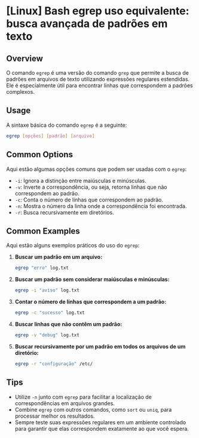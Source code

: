 # [Linux] Bash egrep uso equivalente: busca avançada de padrões em texto

## Overview
O comando `egrep` é uma versão do comando `grep` que permite a busca de padrões em arquivos de texto utilizando expressões regulares estendidas. Ele é especialmente útil para encontrar linhas que correspondem a padrões complexos.

## Usage
A sintaxe básica do comando `egrep` é a seguinte:

```bash
egrep [opções] [padrão] [arquivo]
```

## Common Options
Aqui estão algumas opções comuns que podem ser usadas com o `egrep`:

- `-i`: Ignora a distinção entre maiúsculas e minúsculas.
- `-v`: Inverte a correspondência, ou seja, retorna linhas que não correspondem ao padrão.
- `-c`: Conta o número de linhas que correspondem ao padrão.
- `-n`: Mostra o número da linha onde a correspondência foi encontrada.
- `-r`: Busca recursivamente em diretórios.

## Common Examples
Aqui estão alguns exemplos práticos do uso do `egrep`:

1. **Buscar um padrão em um arquivo:**
   ```bash
   egrep "erro" log.txt
   ```

2. **Buscar um padrão sem considerar maiúsculas e minúsculas:**
   ```bash
   egrep -i "aviso" log.txt
   ```

3. **Contar o número de linhas que correspondem a um padrão:**
   ```bash
   egrep -c "sucesso" log.txt
   ```

4. **Buscar linhas que não contêm um padrão:**
   ```bash
   egrep -v "debug" log.txt
   ```

5. **Buscar recursivamente por um padrão em todos os arquivos de um diretório:**
   ```bash
   egrep -r "configuração" /etc/
   ```

## Tips
- Utilize `-n` junto com `egrep` para facilitar a localização de correspondências em arquivos grandes.
- Combine `egrep` com outros comandos, como `sort` ou `uniq`, para processar melhor os resultados.
- Sempre teste suas expressões regulares em um ambiente controlado para garantir que elas correspondem exatamente ao que você espera.